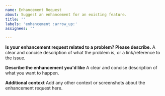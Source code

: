 ```yaml
---
name: Enhancement Request
about: Suggest an enhancement for an existing feature.
title: ''
labels: 'enhancement :arrow_up:'
assignees: ''

---
```


**Is your enhancement request related to a problem? Please describe.**
A clear and concise description of what the problem is, or a link/reference to the issue.

**Describe the enhancement you'd like**
A clear and concise description of what you want to happen.

**Additional context**
Add any other context or screenshots about the enhancement request here.

